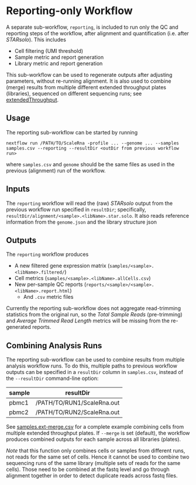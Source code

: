 # Reporting-only Workflow

A separate sub-workflow, `reporting`, is included to run only the QC and reporting steps of the workflow, after alignment and quantification (i.e. after _STARsolo_). This includes
* Cell filtering (UMI threshold)
* Sample metric and report generation
* Library metric and report generation

This sub-workflow can be used to regenerate outputs after adjusting parameters, without re-running alignment. It is also used to combine (merge) results from multiple different extended throughput plates (libraries), sequenced on different sequencing runs; see [extendedThroughput](extendedThroughput.md).

## Usage
The reporting sub-workflow can be started by running

`nextflow run /PATH/TO/ScaleRna -profile ... --genome ... --samples samples.csv --reporting --resultDir <outDir from previous workflow run>`

where `samples.csv` and `genome` should be the same files as used in the previous (alignment) run of the workflow.


## Inputs
The `reporting` workflow will read the (raw) _STARsolo_ output from the previous workflow run specified in `resultDir`; specifically, `resultDir/alignment/<sample>.<libName>.star.solo`.
It also reads reference information from the `genome.json` and the library structure json


## Outputs
The `reporting` workflow produces
* A new filtered gene expression matrix (`samples/<sample>.<libName>.filtered/`)
* Cell metrics (`samples/<sample>.<libName>.allCells.csv`)
* New per-sample QC reports (`reports/<sample>/<sample>.<libName>.report.html`)
  - And `.csv` metric files

Currently the reporting sub-workflow does not aggregate read-trimming statistics from the original run, so the _Total Sample Reads_ (pre-trimming) and _Average Trimmed Read Length_ metrics will be missing from the re-generated reports.


## Combining Analysis Runs
The reporting sub-workflow can be used to combine results from multiple analysis workflow runs. To do this, multiple paths to previous workflow outputs can be specified in a `resultDir` column in `samples.csv`, instead of the `--resultDir` command-line option:

| sample | resultDir |
|--------|----------------------------|
| pbmc1  | /PATH/TO/RUN1/ScaleRna.out |
| pbmc2  | /PATH/TO/RUN2/ScaleRna.out |

See [samples.ext-merge.csv](examples/extended-throughput/samples.ext-merge.csv) for a complete example combining cells from multiple extended throughput plates. If `--merge` is set (default), the workflow produces combined outputs for each sample across all libraries (plates).

*Note* that this function only combines cells or samples from different runs, not reads for the same set of cells. Hence it cannot be used to combine two sequencing runs of the same library (multiple sets of reads for the same cells). Those need to be combined at the fastq level and go through alignment together in order to detect duplicate reads across fastq files.

